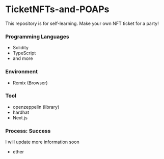 # TicketNFTs-and-POAPs
This repository is for self-learning.
Make your own NFT ticket for a party!

### Programming Languages
* Solidity
* TypeScript
* and more

### Environment
* Remix (Browser)

### Tool
* openzeppelin (library)
* hardhat
* Next.js

### Process: Success

I will update more information soon
* ether
